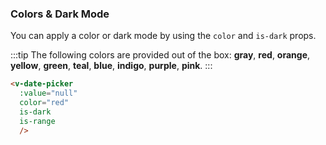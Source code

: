 ### Colors & Dark Mode

You can apply a color or dark mode by using the `color` and `is-dark` props.

:::tip
The following colors are provided out of the box: **gray**, **red**, **orange**, **yellow**, **green**, **teal**, **blue**, **indigo**, **purple**, **pink**.
:::

<guide-readme-cal-configure />

<div class="example is-dark">
  <v-date-picker
    :value="null"
    color="red"
    is-dark
    is-range
    />
</div>

```html
<v-date-picker
  :value="null"
  color="red"
  is-dark
  is-range
  />
```